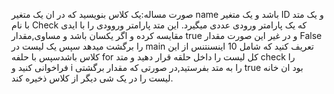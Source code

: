 صورت مساله:یک کلاس بنویسید که در ان یک متغیر name باشد و یک متغیر ID و یک متد با نام Check که یک پارامتر ورودی عددی میگیرد.
این متد پارامتر وروودی را با ایدی مقایسه کرده و اگر یکسان باشد و مساوی,مقدار true و در غیر این صورت مقدار False را برگشت میدهد
سپس یک لیست در main تعریف کنید که شامل 10 اینسنتنس از این کلاس باشدسپس با حلفه for 
کل لیست را داخل حلقه قرار دهید و متد check را فراخوانی کنید و i را به متد بفرستید,در صورتی که
مقدار برگشتی true بود ان خانه لیست را در یک شی دیگر از کلاس ذخیره کند.
